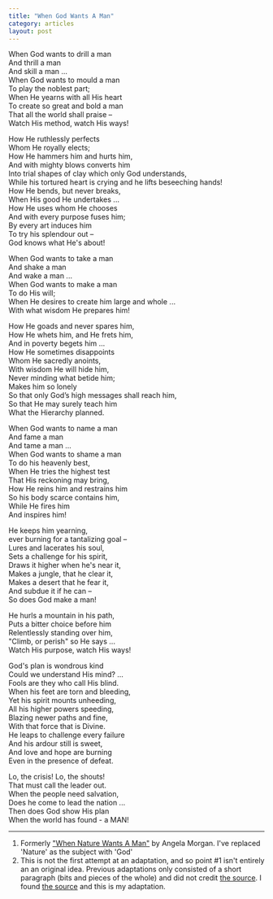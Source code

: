 ```yaml
---
title: "When God Wants A Man"
category: articles
layout: post
---
```


When God wants to drill a man  
And thrill a man  
And skill a man ...  
When God wants to mould a man  
To play the noblest part;  
When He yearns with all His heart  
To create so great and bold a man  
That all the world shall praise –  
Watch His method, watch His ways!

How He ruthlessly perfects  
Whom He royally elects;  
How He hammers him and hurts him,  
And with mighty blows converts him  
Into trial shapes of clay which only God understands,  
While his tortured heart is crying and he lifts beseeching hands!  
How He bends, but never breaks,  
When His good He undertakes ...  
How He uses whom He chooses  
And with every purpose fuses him;  
By every art induces him  
To try his splendour out –  
God knows what He's about!

When God wants to take a man  
And shake a man  
And wake a man ...  
When God wants to make a man  
To do His will;  
When He desires to create him large and whole ...  
With what wisdom He prepares him!

How He goads and never spares him,  
How He whets him, and He frets him,  
And in poverty begets him ...  
How He sometimes disappoints  
Whom He sacredly anoints,  
With wisdom He will hide him,  
Never minding what betide him;  
Makes him so lonely  
So that only God’s high messages shall reach him,  
So that He may surely teach him  
What the Hierarchy planned.

When God wants to name a man  
And fame a man  
And tame a man ...  
When God wants to shame a man  
To do his heavenly best,  
When He tries the highest test  
That His reckoning may bring,  
How He reins him and restrains him  
So his body scarce contains him,  
While He fires him  
And inspires him!

He keeps him yearning,  
ever burning for a tantalizing goal –  
Lures and lacerates his soul,  
Sets a challenge for his spirit,  
Draws it higher when he's near it,  
Makes a jungle, that he clear it,  
Makes a desert that he fear it,  
And subdue it if he can –  
So does God make a man!

He hurls a mountain in his path,  
Puts a bitter choice before him  
Relentlessly standing over him,  
"Climb, or perish" so He says ...  
Watch His purpose, watch His ways!

God's plan is wondrous kind  
Could we understand His mind? ...  
Fools are they who call His blind.  
When his feet are torn and bleeding,  
Yet his spirit mounts unheeding,  
All his higher powers speeding,  
Blazing newer paths and fine,  
With that force that is Divine.  
He leaps to challenge every failure  
And his ardour still is sweet,  
And love and hope are burning  
Even in the presence of defeat.

Lo, the crisis! Lo, the shouts!  
That must call the leader out.  
When the people need salvation,  
Does he come to lead the nation ...  
Then does God show His plan  
When the world has found - a MAN!

---

1. Formerly ["When Nature Wants A Man"][1] by Angela Morgan. I've replaced
  'Nature' as the subject with 'God'
2. This is not the first attempt at an adaptation, and so point #1 isn't
   entirely an an original idea. Previous adaptations only consisted of a
   short paragraph (bits and pieces of the whole) and did not credit [the
   source][1]. I found [the source][1] and this is my adaptation.

[1]: http://media.radiosai.org/journals/Vol_02/07April01/03_Spiritual_Blossoms/03_Reflections/nature_wants.htm
